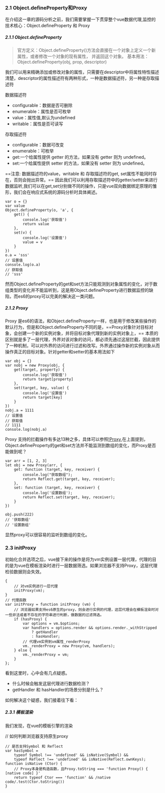 

### 2.1 Object.defineProperty和Proxy
在介绍这一章的源码分析之前，我们需要掌握一下贯穿整个vue数据代理,监控的技术核心：Object.defineProperty 和 Proxy
##### 2.1.1 Object.defineProperty
> 官方定义：Object.defineProperty()方法会直接在一个对象上定义一个新属性，或者修改一个对象的现有属性， 并返回这个对象。
基本用法： Object.defineProperty(obj, prop, descriptor)

我们可以用来精确添加或修改对象的属性，只需要在descriptor中将属性特性描述清楚，descriptor的属性描述符有两种形式，一种是数据描述符，另一种是存取描述符

数据描述符

- configurable：数据是否可删除
- enumerable：属性是否可枚举
- value：属性值,默认为undefined
- writable：属性是否可读写

存取描述符

- configurable：数据可改变
- enumerable：可枚举
- get:一个给属性提供 getter 的方法，如果没有 getter 则为 undefined。
- set:一个给属性提供 setter 的方法，如果没有 setter 则为 undefined。

==注意: 数据描述符的value，writable 和 存取描述符的get, set属性不能同时存在，否则会抛出异常。==
因此我们可以利用存取描述符中的getter/setter来进行数据监听,我们可以在get,set分别做不同的操作，只是vue双向数据绑定原理的雏形，我们会在响应式系统的源码分析时具体阐述。
```
var o = {}
var value
Object.defineProperty(o, 'a', {
    get() {
        console.log('获取值')
        return value
    },
    set(v) {
        console.log('设置值')
        value = v
    }
})
o.a = 'sss' 
// 设置值
console.log(o.a)
// 获取值
// 'sss'

```
然而Object.defineProperty的get和set方法只能观测到对象属性的变化，对于数组类型的变化并不能监听到，这是用Object.defineProperty进行数据监控的缺陷，而es6的proxy可以完美的解决这一类问题。

##### 2.1.2 Proxy
Proxy 是es6的语法，和Object.defineProperty一样，也是用于修改某些操作的默认行为，但是和Object.defineProperty不同的是，==Proxy对象针对目标对象，会创建一个新的实例对象，并将目标对象代理到新的实例对象上，== 本质的区别就是多了一层代理，外界对该对象的访问，都必须先通过这层拦截，因此提供了一种机制，可以对外界的访问进行过滤和改写。外界通过操作新的实例对象从而操作真正的目标对象。针对getter和setter的基本用法如下
```
var obj = {}
var nobj = new Proxy(obj, {
    get(target, property) {
        console.log('获取值')
        return target[property]
    },
    set(target, key, value) {
        console.log('设置值')
        return target[key]
    }
})
nobj.a = 1111
// 设置值
// 获取值
// 1111
console.log(nobj.a)
```
Proxy 支持的拦截操作有多达13种之多，具体可以参照[!Proxy](http://es6.ruanyifeng.com/#docs/proxy),在上面提到，Object.defineProperty的get和set方法并不能监测到数组的变化，而Proxy是否能做到呢？
```
var arr = [1, 2, 3]
let obj = new Proxy(arr, {
    get: function (target, key, receiver) {
        console.log("获取数组");
        return Reflect.get(target, key, receiver);
    },
    set: function (target, key, receiver) {
        console.log('设置数组');
        return Reflect.set(target, key, receiver);
    }
})

obj.push(222) 
// '获取数组'
// '设置数组'

```
显然proxy可以很容易的监听到数组的变化。

### 2.3 initProxy
初始化合并选项之后，vue接下来的操作是将为vm实例设置一层代理，代理的目的是为vue在模板渲染时进行一层数据筛选。如果浏览器不支持Proxy，这层代理检验数据则会失效。
```
{
    // 对vm实例进行一层代理
    initProxy(vm);
}
// 代理函数
var initProxy = function initProxy (vm) {
    // 浏览器如果支持es6原生的proxy，则会进行实例的代理，这层代理会在模板渲染时对一些非法或者不存在的字符串进行判断，做数据的过滤筛选。
    if (hasProxy) {
        var options = vm.$options;
        var handlers = options.render && options.render._withStripped
            ? getHandler
            : hasHandler;
        // 代理vm实例到vm属性_renderProxy
        vm._renderProxy = new Proxy(vm, handlers);
    } else {
        vm._renderProxy = vm;
    }
};
```
看到这里时，心中会有几点疑惑。
- 什么时候会触发这层代理进行数据检测？
- getHandler 和 hasHandler的场景分别是什么？

如何解决这个疑惑，我们接着往下看：

##### 2.3.1 模板渲染
我们发现，在vue的模板引擎的渲染

// 如何判断浏览器支持原生proxy

```
// 是否支持Symbol 和 Reflect
var hasSymbol =
    typeof Symbol !== 'undefined' && isNative(Symbol) &&
    typeof Reflect !== 'undefined' && isNative(Reflect.ownKeys);
function isNative (Ctor) {
    // Proxy本身是构造函数，且Proxy.toString === 'function Proxy() { [native code] }'
    return typeof Ctor === 'function' && /native code/.test(Ctor.toString())
}
``` 
